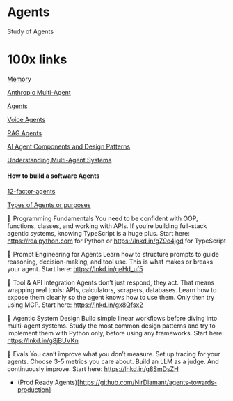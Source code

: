 # Agents
Study of Agents 

# 100x links
[Memory](https://100xengineers.notion.site/Memory-An-Essential-Component-of-your-AI-agents-23b6a63169038017a479c7679139d94f)

[Anthropic Multi-Agent](https://www.anthropic.com/engineering/multi-agent-research-system)

[Agents](https://www.youtube.com/watch?v=D7_ipDqhtwk)

[Voice Agents](https://www.youtube.com/watch?v=iXhba366fQc)

[RAG Agents](https://www.youtube.com/watch?v=kPL-6-9MVyA)

[AI Agent Components and Design Patterns](PDF)

[Understanding Multi-Agent Systems](PDF)


#### How to build a software Agents 
[12-factor-agents](https://github.com/humanlayer/12-factor-agents)

[Types of Agents or purposes](
https://www.linkedin.com/posts/rakeshgohel01_must-read-the-terminologies-if-you-want-to-activity-7336372006172377089-jmiC?utm_source=share&utm_medium=member_desktop&rcm=ACoAAAOZaOEBeFloqbD-VMzv8UZuxgvM5jjioe8)


🔑 Programming Fundamentals
You need to be confident with OOP, functions, classes, and working with APIs. If you’re building full-stack agentic systems, knowing TypeScript is a huge plus.
Start here: https://realpython.com for Python or https://lnkd.in/gZ9e4jgd for TypeScript 

🔑 Prompt Engineering for Agents
 Learn how to structure prompts to guide reasoning, decision-making, and tool use. This is what makes or breaks your agent.
Start here: https://lnkd.in/geHd_uf5

🔑 Tool & API Integration
Agents don’t just respond, they act. That means wrapping real tools: APIs, calculators, scrapers, databases. Learn how to expose them cleanly so the agent knows how to use them. Only then try using MCP. 
Start here: https://lnkd.in/gx8Qfsx2

🔑 Agentic System Design 
Build simple linear workflows before diving into multi-agent systems. 
Study the most common design patterns and try to implement them with Python only, before using any frameworks.
Start here: https://lnkd.in/g8jBUVKn

🔑 Evals 
 You can’t improve what you don’t measure. Set up tracing for your agents. Choose 3-5 metrics you care about. Build an LLM as a judge. And continuously improve. 
Start here: https://lnkd.in/g8SmDsZH

- (Prod Ready Agents)[https://github.com/NirDiamant/agents-towards-production]

